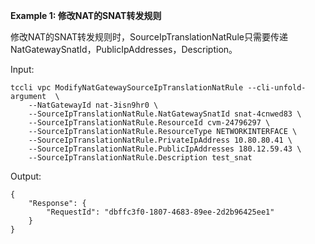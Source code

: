 **Example 1: 修改NAT的SNAT转发规则**

修改NAT的SNAT转发规则时，SourceIpTranslationNatRule只需要传递NatGatewaySnatId，PublicIpAddresses，Description。

Input: 

```
tccli vpc ModifyNatGatewaySourceIpTranslationNatRule --cli-unfold-argument  \
    --NatGatewayId nat-3isn9hr0 \
    --SourceIpTranslationNatRule.NatGatewaySnatId snat-4cnwed83 \
    --SourceIpTranslationNatRule.ResourceId cvm-24796297 \
    --SourceIpTranslationNatRule.ResourceType NETWORKINTERFACE \
    --SourceIpTranslationNatRule.PrivateIpAddress 10.80.80.41 \
    --SourceIpTranslationNatRule.PublicIpAddresses 180.12.59.43 \
    --SourceIpTranslationNatRule.Description test_snat
```

Output: 
```
{
    "Response": {
        "RequestId": "dbffc3f0-1807-4683-89ee-2d2b96425ee1"
    }
}
```

